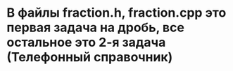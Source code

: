 # В файлы fraction.h, fraction.cpp это первая задача на дробь, все остальное это 2-я задача (Телефонный справочник)
